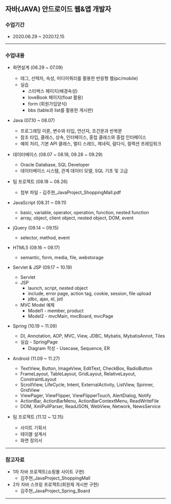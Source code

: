 ## 자바(JAVA) 안드로이드 웹&앱 개발자

### 수업기간
 * 2020.06.29 ~ 2020.12.15

---
### 수업내용
 * 화면설계 (06.29 ~ 07.09)
   - 태그, 선택자, 속성, 미디어쿼리를 활용한 반응형 웹(pc/mobile)
   - 실습
     + 스타벅스 페이지(배경속성)
     + loveBook 페이지(float 활용)
     + form (회원가입양식)
     + bbs (table과 list를 활용한 게시판)
   
 * Java (07.10 ~ 08.07)
   - 프로그래밍 이론, 변수와 타입, 연산자, 조건문과 반복문
   - 참조 타입, 클래스, 상속, 인터페이스, 중첩 클래스와 중첩 인터페이스
   - 예외 처리, 기본 API 클래스, 멀티 스레드, 제네릭, 람다식, 컬렉션 프레임워크
   
 * 데이터베이스 (08.07 ~ 08.18, 09.28 ~ 09.29)
   - Oracle Database, SQL Developer
   - 데이터베이스 시스템, 관계 데이터 모델, SQL 기초 및 고급
   
 * 팀 프로젝트 (08.18 ~ 08.26)
   - 첨부 파일 - 김주현_JavaProject_ShoppingMall.pdf
   
 * JavaScript (08.31 ~ 09.11)
   - basic, variable, operator, operation, function, nested function
   - array, object, client object, nested object, DOM, event
   
 * jQuery (09.14 ~ 09.15)
   - selector, method, event
 
 * HTML5 (09.16 ~ 09.17)
   - semantic, form, media, file, webstorage
   
 * Servlet & JSP (09.17 ~ 10.19)
   - Servlet
   - JSP
     + launch, script, nested object
     + include, error page, action tag, cookie, session, file upload
     + jdbc, ajax, el, jstl
   - MVC Model 예제
     + Model1 - member, product
     + Model2 - mvcMain, mvcBoard, mvcPage
     
 * Spring (10.19 ~ 11.09)
   - DI, Annotation, AOP, MVC, View, JDBC, Mybatis, MybatisAnnot, Tiles
   - 실습 - SpringPage
      + Diagram 작성 - Usecase, Sequence, ER
      
 * Android (11.09 ~ 11.27)
   - TextView, Button, ImageView, EditText, CheckBox, RadioButton
   - FrameLayout, TableLayout, GridLayout, RelativeLayout, ConstraintLayout
   - ScrollView, LifeCycle, Intent, ExternalActivity, ListView, Spinner, GridView
   - ViewPager, ViewFlipper, ViewFlipperTouch, AlertDialog, Notify
   - ActionBar, ActionBarMenu, ActionBarContextMenu, ReadWriteFile
   - DOM, XmlPullParser, ReadJSON, WebView, Network, NewsService
   
 * 팀 프로젝트 (11.12 ~ 12.15)
   - 사이트 기획서
   - 테이블 설계서
   - 화면 정의서

---
### 참고자료
 * 1차 자바 프로젝트(쇼핑몰 사이트 구현)
   - 김주현_JavaProject_ShoppingMall
 * 2차 자바 스프링 프로젝트(회원제 게시판 구현)
   - 김주현_JavaProject_Spring_Board

---